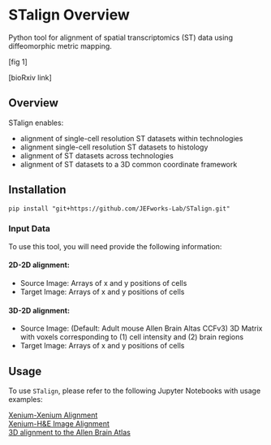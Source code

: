 # STalign Overview
Python tool for alignment of spatial transcriptomics (ST) data using diffeomorphic metric mapping.

[fig 1]

[bioRxiv link]

## Overview

STalign enables:
- alignment of single-cell resolution ST datasets within technologies
- alignment single-cell resolution ST datasets to histology
- alignment of ST datasets across technologies
- alignment of ST datasets to a 3D common coordinate framework 

## Installation
`pip install "git+https://github.com/JEFworks-Lab/STalign.git"`

### Input Data
To use this tool, you will need provide the following information:

#### 2D-2D alignment:
- Source Image: Arrays of x and y positions of cells
- Target Image: Arrays of x and y positions of cells

#### 3D-2D alignment:
- Source Image: (Default: Adult mouse Allen Brain Altas CCFv3) 3D Matrix with voxels corresponding to (1) cell intensity and (2) brain regions
- Target Image: Arrays of x and y positions of cells

## Usage

To use `STalign`, please refer to the following Jupyter Notebooks with usage examples:

[Xenium-Xenium Alignment](https://jef.works/STalign/notebooks/xenium-xenium-alignment.html) <br />
[Xenium-H&E Image Alignment](https://jef.works/STalign/notebooks/xenium-heimage-alignment.html) <br />
[3D alignment to the Allen Brain Atlas](https://jef.works/STalign/notebooks/merfish-allen3Datlas-alignment.html) <br />

